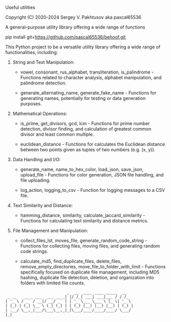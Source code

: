 Useful utilities

Copyright (C) 2020-2024 Sergey V. Pakhtusov aka pascal65536

A general-purpose utility library offering a wide range of functions

pip install git+https://github.com/pascal65536/behoof.git


This Python project to be a versatile utility library offering a wide range of functionalities, including:

1. String and Text Manipulation:

   - vowel, consonant, rus_alphabet, transliteration, is_palindrome - Functions related to character analysis, alphabet manipulation, and palindrome detection.

   - generate_alternating_name, generate_fake_name - Functions for generating names, potentially for testing or data generation purposes.

2. Mathematical Operations:

   - is_prime, get_divisors, gcd, lcm - Functions for prime number detection, divisor finding, and calculation of greatest common divisor and least common multiple.

   - euclidean_distance - Functions for calculates the Euclidean distance between two points given as tuples of two numbers (e.g. (x, y)).

3. Data Handling and I/O:

   - generate_name, name_to_hex_color, load_json, save_json, upload_file - Functions for color generation, JSON file handling, and file uploading.

   - log_action, logging_to_csv - Function for logging messages to a CSV file.

4. Text Similarity and Distance:

   - hamming_distance, similarity, calculate_jaccard_similarity - Functions for calculating text similarity and distance metrics.

5. File Management and Manipulation:

   - collect_files_lst, moves_file, generate_random_code_string - Functions for collecting files, moving files, and generating random code strings.

   - calculate_md5, find_duplicate_files, delete_files, remove_empty_directories, move_file_to_folder_with_limit - Functions specifically focused on duplicate file management, including MD5 hashing, duplicate file detection, deletion, and organization into folders with limited file counts.

```
                           _  __  ____ ____ _____  __   
 _ __   __ _ ___  ___ __ _| |/ /_| ___| ___|___ / / /_  
| '_ \ / _` / __|/ __/ _` | | '_ \___ \___ \ |_ \| '_ \ 
| |_) | (_| \__ \ (_| (_| | | (_) |__) |__) |__) | (_) |
| .__/ \__,_|___/\___\__,_|_|\___/____/____/____/ \___/ 
|_|                                                     

```
